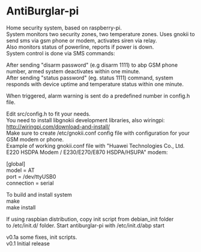 AntiBurglar-pi  
=====  
  
Home security system, based on raspberry-pi.  
System monitors two security zones, two temperature zones. Uses gnokii to send sms via gsm phone or modem, activates 
siren via relay.  
Also monitors status of powerline, reports if power is down.  
System control is done via SMS commands:  
  
After sending "disarm password" (e.g disarm 1111) to abp GSM phone number, armed system deactivates within one minute.  
After sending "status password" (eg. status 1111) command, system responds with device uptime and temperature status within one minute.  
  
When triggered, alarm warning is sent do a predefined number in config.h file.  
  
Edit src/config.h to fit your needs.  
You need to install libgnokii development libraries, also wiringpi:  
http://wiringpi.com/download-and-install/  
Make sure to create /etc/gnokii.conf config file with configuration for your GSM modem or phone.  
Example of working gnokii.conf file with "Huawei Technologies Co., Ltd. E220 HSDPA Modem / E230/E270/E870 HSDPA/HSUPA" modem:  
  
[global]  
model = AT  
port = /dev/ttyUSB0  
connection = serial  

To build and install system  
make  
make install  

If using raspbian distribution, copy init script from debian_init folder  
to /etc/init.d/ folder. 
Start antiburglar-pi with /etc/init.d/abp start  
  
  
v0.1a some fixes, init scripts.  
v0.1 Initial release  
